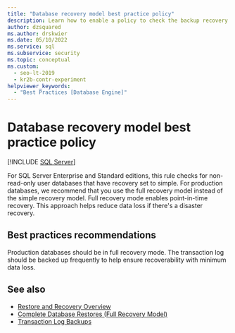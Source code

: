 ```yaml
---
title: "Database recovery model best practice policy"
description: Learn how to enable a policy to check the backup recovery model for user databases to reduce data loss.
author: dzsquared
ms.author: drskwier
ms.date: 05/10/2022
ms.service: sql
ms.subservice: security
ms.topic: conceptual
ms.custom:
  - seo-lt-2019
  - kr2b-contr-experiment
helpviewer_keywords:
  - "Best Practices [Database Engine]"
---
```


# Database recovery model best practice policy

[!INCLUDE [SQL Server](../../includes/applies-to-version/sqlserver.md)]

For SQL Server Enterprise and Standard editions, this rule checks for non-read-only user databases that have recovery set to simple. For production databases, we recommend that you use the full recovery model instead of the simple recovery model. Full recovery mode enables point-in-time recovery. This approach helps reduce data loss if there's a disaster recovery.
  
## Best practices recommendations  

Production databases should be in full recovery mode. The transaction log should be backed up frequently to help ensure recoverability with minimum data loss.
  
## See also

- [Restore and Recovery Overview](../backup-restore/restore-and-recovery-overview-sql-server.md)
- [Complete Database Restores (Full Recovery Model)](../backup-restore/complete-database-restores-full-recovery-model.md)  
- [Transaction Log Backups](../backup-restore/transaction-log-backups-sql-server.md)

